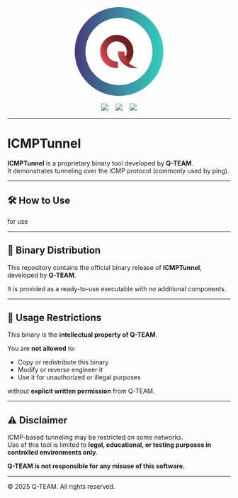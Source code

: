 <p align="center">
  <img src="assets/Q-TEAM.png" width="200">
</p>

<p align="center">
  <img src="https://img.shields.io/badge/RELEASE-v2.6.0-blue" style="margin: 0 6px;" />
  <img src="https://img.shields.io/badge/BUILD-PASSING-brightgreen" style="margin: 0 6px;" />
  <img src="https://img.shields.io/badge/LICENSE-GPLv3-blue" style="margin: 0 6px;" />
</p>





---

# ICMPTunnel

**ICMPTunnel** is a proprietary binary tool developed by **Q-TEAM**.  
It demonstrates tunneling over the ICMP protocol (commonly used by ping).


---

## 🛠️ How to Use

for use

---


## 🧱 Binary Distribution

This repository contains the official binary release of **ICMPTunnel**, developed by **Q-TEAM**.

It is provided as a ready-to-use executable with no additional components.

---

## 🚫 Usage Restrictions

This binary is the **intellectual property of Q-TEAM**.

You are **not allowed** to:
- Copy or redistribute this binary
- Modify or reverse engineer it
- Use it for unauthorized or illegal purposes

without **explicit written permission** from Q-TEAM.

---

## ⚠️ Disclaimer

ICMP-based tunneling may be restricted on some networks.  
Use of this tool is limited to **legal, educational, or testing purposes in controlled environments only**.

**Q-TEAM is not responsible for any misuse of this software.**

---

© 2025 Q-TEAM. All rights reserved.
